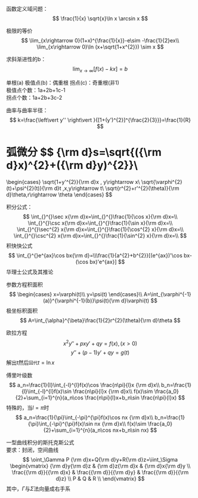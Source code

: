 函数定义域问题：
$$
\frac{1}{x} \sqrt{x}\ln x \arcsin x
$$

极限的等价
$$
\lim_{x\rightarrow 0}(1+x)^{\frac{1}{x}}-e\sim -\frac{1}{2}ex\\
\lim_{x\rightarrow 0}\ln (x+\sqrt{1+x^{2}}) \sim x
$$


求斜渐进性的b：
$$\lim_{x\rightarrow \infty}[f(x)-kx]=b$$

单根(a)
极值点(b)：偶重根 
拐点(c)：奇重根(非1)  
极值点个数：1a+2b+1c-1  
拐点个数：1a+2b+3c-2  

曲率与曲率半径：
$$
k=\frac{\left\vert y'' \right\vert }{[1+(y')^{2}]^{\frac{2}{3}}}=\frac{1}{R}
$$


弧微分
$$
{\rm d}s=\sqrt{({\rm d}x)^{2}+({\rm d}y)^{2}}\\
=
\begin{cases}
\sqrt{1+y'^{2}}{\rm d}x   , y\rightarrow x\\ 
\sqrt{\varphi^{2}(t)+\psi^{2}(t)}{\rm d}t ,x,y\rightarrow t\\
\sqrt{r^{2}+r'^{2}(\theta)}{\rm d}\theta,r\rightarrow \theta
\end{cases}
$$


积分公式：
$$
\int_{}^{}\sec x{\rm d}x=\int_{}^{}\frac{1}{\cos x}{\rm d}x=\\
\int_{}^{}\csc x{\rm d}x=\int_{}^{}\frac{1}{\sin x}{\rm d}x=\\
\int_{}^{}\sec^{2} x{\rm d}x=\int_{}^{}\frac{1}{\cos^{2} x}{\rm d}x=\\
\int_{}^{}\csc^{2} x{\rm d}x=\int_{}^{}\frac{1}{\sin^{2} x}{\rm d}x=\\
$$
积快快公式
$$
\int_{}^{}e^{ax}\cos bx{\rm d}=\\\frac{1}{a^{2}+b^{2}}[(e^{ax})'\cos bx-(\cos bx)'e^{ax}]
$$
华理士公式及其推论



参数方程积面积
$$
\begin{cases}
x=\varphi(t)\\
y=\psi(t)
\end{cases}\\
A=\int_{\varphi^{-1}(a)}^{\varphi^{-1}(b)}\psi(t){\rm d}\varphi(t)
$$
极坐标积面积
$$
A=\int_{\alpha}^{\beta}\frac{1}{2}r^{2}(\theta){\rm d}\theta
$$



欧拉方程
$$
x^{2}y''+pxy'+qy=f(x),(x>0)
$$
$$
y''+(p-1)y'+qy=g(t)
$$
解出t然后`回代`$t=\ln x$


傅里叶级数
$$
a_n=\frac{1}{l}\int_{-l}^{l}f(x)\cos \frac{n\pi}{l}x {\rm d}x\\
b_n=\frac{1}{l}\int_{-l}^{l}f(x)\sin \frac{n\pi}{l}x {\rm d}x\\
f(x)\sim \frac{a_0}{2}+\sum_{i=1}^{n}(a_n\cos \frac{n\pi}{l}x+b_n\sin \frac{n\pi}{l}x)
$$
特殊的，当$l=\pi$时
$$
a_n=\frac{1}{\pi}\int_{-\pi}^{\pi}f(x)\cos nx {\rm d}x\\
b_n=\frac{1}{\pi}\int_{-\pi}^{\pi}f(x)\sin nx {\rm d}x\\
f(x)\sim \frac{a_0}{2}+\sum_{i=1}^{n}(a_n\cos  nx+b_n\sin  nx)
$$

一型曲线积分的斯托克斯公式  
要求：封闭，空间曲线
$$
\oint_\Gamma P {\rm d}x+Q{\rm d}y+R{\rm d}z=\iint_\Sigma \begin{vmatrix}
    {\rm d}y{\rm d}z & {\rm d}z{\rm d}x & {\rm d}x{\rm d}y \\
    \frac{{\rm d}}{{\rm d}x} & \frac{{\rm d}}{{\rm d}y} & \frac{{\rm d}}{{\rm d}z} \\
    P & Q & R \\
\end{vmatrix}
$$
其中，$\Gamma$与$\Sigma$法向量成右手系